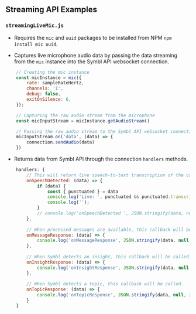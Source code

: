 ## Streaming API Examples

### `streamingLiveMic.js`
* Requires the `mic` and `uuid` packages to be installed from NPM `npm install mic uuid`.

* Captures live microphone audio data by passing the data streaming from the `mic` instance into the Symbl API websocket connection.
```js
    // Creating the mic instance
    const micInstance = mic({
        rate: sampleRateHertz,
        channels: '1',
        debug: false,
        exitOnSilence: 6,
    });

    // Capturing the raw audio stream from the microphone
    const micInputStream = micInstance.getAudioStream()

    // Passing the raw audio stream to the Symbl API websocket connection
    micInputStream.on('data', (data) => {
        connection.sendAudio(data)
    })
```

* Returns data from Symbl API through the connection `handlers` methods.
```js
    handlers: {
        // This will return live speech-to-text transcription of the call.
        onSpeechDetected: (data) => {
            if (data) {
                const { punctuated } = data
                console.log('Live: ', punctuated && punctuated.transcript)
                console.log('');
            }
            // console.log('onSpeechDetected ', JSON.stringify(data, null, 2));
        },
        
        // When processed messages are available, this callback will be called.
        onMessageResponse: (data) => {
            console.log('onMessageResponse', JSON.stringify(data, null, 2))
        },
        
        // When Symbl detects an insight, this callback will be called.
        onInsightResponse: (data) => {
            console.log('onInsightResponse', JSON.stringify(data, null, 2))
        },
        
        // When Symbl detects a topic, this callback will be called.
        onTopicResponse: (data) => {
            console.log('onTopicResponse', JSON.stringify(data, null, 2))
        }
    }
```
